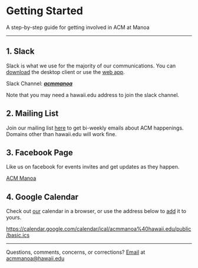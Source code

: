 # Getting Started
A step-by-step guide for getting involved in ACM at Manoa

---

## 1. Slack
Slack is what we use for the majority of our communications.
You can [download](https://slack.com/downloads) the desktop client or use the [web app](https://slack.com/).

Slack Channel: [***acmmanoa***](https://acmmanoa.slack.com/signup)

Note that you may need a hawaii.edu address to join the slack channel.

## 2. Mailing List

Join our mailing list [here](http://eepurl.com/bOCcTP) to get bi-weekly emails about ACM happenings. Domains other than hawaii.edu will work fine.

## 3. Facebook Page

Like us on facebook for events invites and get updates as they happen.

[ACM Manoa](https://www.facebook.com/ACM-at-Manoa-628133554020392)

## 4. Google Calendar

Check out [our](https://calendar.google.com/calendar/embed?src=acmmanoa%40hawaii.edu&ctz=Pacific/Honolulu) calendar in a browser, or use the address below to [add](https://support.google.com/calendar/answer/37100?co=GENIE.Platform%3DDesktop&hl=en) it to yours.

https://calendar.google.com/calendar/ical/acmmanoa%40hawaii.edu/public/basic.ics

----------------------

Questions, comments, concerns, or corrections? [Email](acmmanoa@hawaii.edu) at acmmanoa@hawaii.edu
